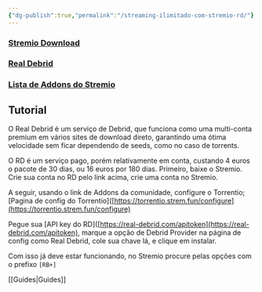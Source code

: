```yaml
---
{"dg-publish":true,"permalink":"/streaming-ilimitado-com-stremio-rd/"}
---
```



### [Stremio Download]()

### [Real Debrid](http://real-debrid.com/?id=9981315)

### [Lista de Addons do Stremio](https://stremio-addons.netlify.app/)



## Tutorial

O Real Debrid é um serviço de Debrid, que funciona como uma multi-conta premium em vários sites de download direto, garantindo uma ótima velocidade sem ficar dependendo de seeds, como no caso de torrents.

O RD é um serviço pago, porém relativamente em conta, custando 4 euros o pacote de 30 dias, ou 16 euros por 180 dias.
Primeiro, baixe o Stremio.
Crie sua conta no RD pelo link acima, crie uma conta no Stremio.

A seguir, usando o link de Addons da comunidade, configure o Torrentio;
[Pagina de config do Torrentio]([https://torrentio.strem.fun/configure](https://torrentio.strem.fun/configure)


Pegue sua [API key do RD]([https://real-debrid.com/apitoken](https://real-debrid.com/apitoken), marque a opção de Debrid Provider na página de config como Real Debrid, cole sua chave lá, e clique em instalar.

Com isso já deve estar funcionando, no Stremio procure pelas opções com o prefixo `[RB+]`


[[Guides\|Guides]]



